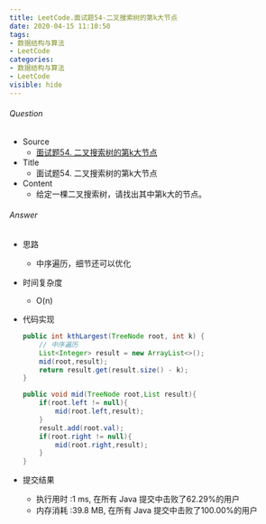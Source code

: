 ```yaml
---
title: LeetCode.面试题54-二叉搜索树的第k大节点
date: 2020-04-15 11:10:50
tags:
- 数据结构与算法
- LeetCode
categories:
- 数据结构与算法
- LeetCode
visible: hide
---
```

###### Question
- Source
	- [面试题54. 二叉搜索树的第k大节点](https://leetcode-cn.com/problems/er-cha-sou-suo-shu-de-di-kda-jie-dian-lcof/) 
- Title
	- 面试题54. 二叉搜索树的第k大节点 
- Content
	- 给定一棵二叉搜索树，请找出其中第k大的节点。 
<!--more-->

###### Answer
- 思路
	- 中序遍历，细节还可以优化
- 时间复杂度
	- O(n) 	
- 代码实现

	```Java
	public int kthLargest(TreeNode root, int k) {
        // 中序遍历
        List<Integer> result = new ArrayList<>();
        mid(root,result);
        return result.get(result.size() - k);
    }

    public void mid(TreeNode root,List result){
        if(root.left != null){
            mid(root.left,result);
        }
        result.add(root.val);
        if(root.right != null){
            mid(root.right,result);
        }
    }
	```
- 提交结果
	- 执行用时 :1 ms, 在所有 Java 提交中击败了62.29%的用户
	- 内存消耗 :39.8 MB, 在所有 Java 提交中击败了100.00%的用户

